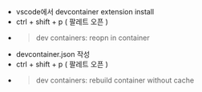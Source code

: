- vscode에서 devcontainer extension install
- ctrl + shift + p ( 팔레트 오픈 )
- >dev containers: reopn in container
- devcontainer.json 작성
- ctrl + shift + p ( 팔레트 오픈 )
- >dev containers: rebuild container without cache
 
